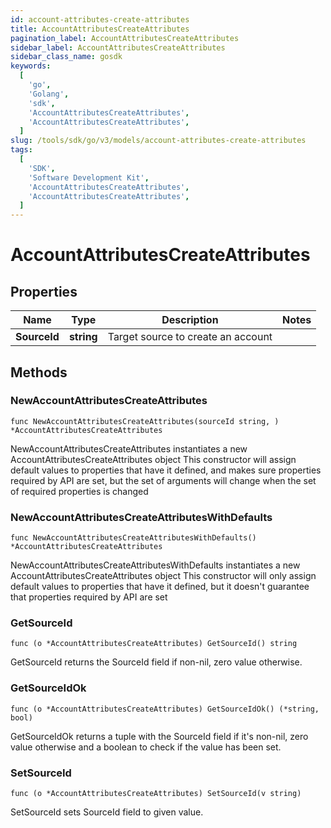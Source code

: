```yaml
---
id: account-attributes-create-attributes
title: AccountAttributesCreateAttributes
pagination_label: AccountAttributesCreateAttributes
sidebar_label: AccountAttributesCreateAttributes
sidebar_class_name: gosdk
keywords:
  [
    'go',
    'Golang',
    'sdk',
    'AccountAttributesCreateAttributes',
    'AccountAttributesCreateAttributes',
  ]
slug: /tools/sdk/go/v3/models/account-attributes-create-attributes
tags:
  [
    'SDK',
    'Software Development Kit',
    'AccountAttributesCreateAttributes',
    'AccountAttributesCreateAttributes',
  ]
---
```


# AccountAttributesCreateAttributes

## Properties

| Name         | Type       | Description                        | Notes |
| ------------ | ---------- | ---------------------------------- | ----- |
| **SourceId** | **string** | Target source to create an account |

## Methods

### NewAccountAttributesCreateAttributes

`func NewAccountAttributesCreateAttributes(sourceId string, ) *AccountAttributesCreateAttributes`

NewAccountAttributesCreateAttributes instantiates a new AccountAttributesCreateAttributes object This constructor will assign default values to properties that have it defined, and makes sure properties required by API are set, but the set of arguments will change when the set of required properties is changed

### NewAccountAttributesCreateAttributesWithDefaults

`func NewAccountAttributesCreateAttributesWithDefaults() *AccountAttributesCreateAttributes`

NewAccountAttributesCreateAttributesWithDefaults instantiates a new AccountAttributesCreateAttributes object This constructor will only assign default values to properties that have it defined, but it doesn't guarantee that properties required by API are set

### GetSourceId

`func (o *AccountAttributesCreateAttributes) GetSourceId() string`

GetSourceId returns the SourceId field if non-nil, zero value otherwise.

### GetSourceIdOk

`func (o *AccountAttributesCreateAttributes) GetSourceIdOk() (*string, bool)`

GetSourceIdOk returns a tuple with the SourceId field if it's non-nil, zero value otherwise and a boolean to check if the value has been set.

### SetSourceId

`func (o *AccountAttributesCreateAttributes) SetSourceId(v string)`

SetSourceId sets SourceId field to given value.
